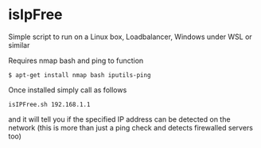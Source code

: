 # isIpFree

Simple script to run on a Linux box, Loadbalancer, Windows under WSL or similar

Requires nmap bash and ping to function

`$ apt-get install nmap bash iputils-ping`

Once installed simply call as follows

`isIPFree.sh 192.168.1.1`

and it will tell you if the specified IP address can be detected on the network (this is more than just a ping check and detects firewalled servers too)
